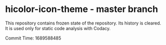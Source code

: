 # hicolor-icon-theme - master branch

This repository contains frozen state of the repository.
Its history is cleared. It is used only for static code
analysis with Codacy.

Commit Time: 1689588485